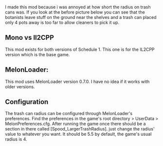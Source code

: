 I made this mod because i was annoyed at how short the radius on trash cans was. If you look at the before picture below you can see that the botanists leave stuff on the ground near the shelves and a trash can placed only 4 pots away is too far to allow cleaners to pick it up.

## Mono vs Il2CPP
This mod exists for both versions of Schedule 1. This one is for the IL2CPP version which is the base game.

## MelonLoader:
This mod uses MelonLoader version 0.7.0. I have no idea if it works with older versions.


## Configuration
The trash can radius can be configured through MelonLoader's preferences. Find the preferences in the game's root directory > UserData > MelonPreferences.cfg. After running the game once there should be a section in there called [Spood_LargerTrashRadius]. just change the radius' value to whatever you want. It should be 5.5 by default, the game's usual radius is 4.